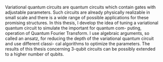 Variational quantum circuits are quantum circuits which contain gates with adjustable parameters. 
Such circuits are already physically realizable in small scale and there is a wide
range of possible applications for these promising structures. In this thesis, I develop the
idea of tuning a variational quantum circuit to simulate the important for quantum com-
puting, operation of Quantum Fourier Transform. I use algebraic arguments, so called an
ansatz, for reducing the depth of the variational quantum circuit and use different classi-
cal algorithms to optimize the parameters. The results of this thesis concerning 3-qubit
circuits can be possibly extended to a higher number of qubits.
